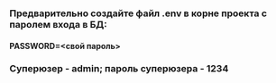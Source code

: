 ### Предварительно создайте файл .env в корне проекта с паролем входа в БД:  
####    PASSWORD=<свой пароль>  
### Суперюзер - admin; пароль суперюзера - 1234  